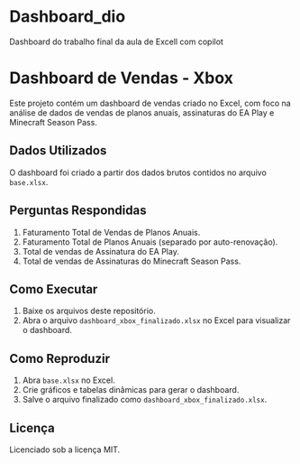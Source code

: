 # Dashboard_dio
Dashboard do trabalho final da aula de Excell com copilot 

# Dashboard de Vendas - Xbox

Este projeto contém um dashboard de vendas criado no Excel, com foco na análise de dados de vendas de planos anuais, assinaturas do EA Play e Minecraft Season Pass.

## Dados Utilizados

O dashboard foi criado a partir dos dados brutos contidos no arquivo `base.xlsx`.

## Perguntas Respondidas

1. Faturamento Total de Vendas de Planos Anuais.
2. Faturamento Total de Planos Anuais (separado por auto-renovação).
3. Total de vendas de Assinatura do EA Play.
4. Total de vendas de Assinaturas do Minecraft Season Pass.

## Como Executar

1. Baixe os arquivos deste repositório.
2. Abra o arquivo `dashboard_xbox_finalizado.xlsx` no Excel para visualizar o dashboard.

## Como Reproduzir

1. Abra `base.xlsx` no Excel.
2. Crie gráficos e tabelas dinâmicas para gerar o dashboard.
3. Salve o arquivo finalizado como `dashboard_xbox_finalizado.xlsx`.

## Licença

Licenciado sob a licença MIT.


